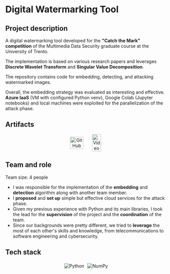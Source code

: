 # Digital Watermarking Tool

## Project description

A digital watermarking tool developed for the **"Catch the Mark" competition** of the Multimedia Data Security graduate course at the University of Trento.

The implementation is based on various research papers and leverages **Discrete Wavelet Transform** and **Singular Value Decomposition**. 

The repository contains code for embedding, detecting, and attacking watermarked images. 

Overall, the embedding strategy was evaluated as interesting and effective. <br>
**Azure IaaS** (VM with configured Python venv), Google Colab (Jupyter notebooks) and local machines were exploited for the parallelization of the attack phase.

## Artifacts

<center>
  <div style="display: flex; flex-direction: row; justify-content: center; align-items: center; flex-wrap: wrap;">
  <a href="https://github.com/vicentinileonardo/DWT-SVD-digital-watermarking" target="_blank" class="btn">
  <img src="/img/icons8-github-90.png" alt="GitHub" width="80%" height=auto>
  </a>
  <a href="/projects/reports/digital_watermarking_tool.pdf" target="_blank" class="btn">
  <img src="/img/icons8-pdf-100.png" alt="Video" width="70%" height=auto>
  </a>
  </div>
</center>

## Team and role

Team size: 4 people

+ I was responsible for the implementation of the **embedding** and **detection** algorithm along with another team member. <br>
+ I **proposed** and **set up** simple but effective cloud services for the attack phase. <br>
+ Given my previous experience with Python and its main libraries, I took the lead for the **supervision** of the project and the **coordination** of the team.
+ Since our backgrounds were pretty different, we tried to **leverage** the most of each other's skills and knowledge, from telecommunications to software engineering and cybersecurity. <br>

## Tech stack

<center>
  <div style="display: flex; flex-direction: row; justify-content: center; align-items: center; flex-wrap: wrap;">
  <img src="https://img.shields.io/badge/Python-FFD43B?style=for-the-badge&logo=python&logoColor=blue" alt="Python" style="margin: 5px;">
  <img src="https://img.shields.io/badge/Numpy-777BB4?style=for-the-badge&logo=numpy&logoColor=white" alt="NumPy" style="margin: 5px;">
</center>

<br>
